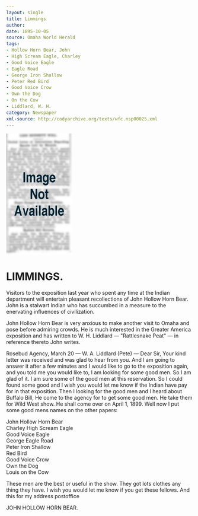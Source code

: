 ```yaml
---
layout: single
title: Limmings
author: 
date: 1895-10-05
source: Omaha World Herald
tags:
- Hollow Horn Bear, John
- High Scream Eagle, Charley
- Good Voice Eagle 
- Eagle Road
- George Iron Shallow
- Peter Red Bird 
- Good Voice Crow 
- Own the Dog
- On the Cow
- Liddlard, W. H.
category: Newspaper
xml-source: http://codyarchive.org/texts/wfc.nsp00025.xml
---
```


![Image not available](/figures/default_document.png "Image not available")

# LIMMINGS.

Visitors to the exposition last year who spent any time at the Indian department will entertain pleasant recollections of John Hollow Horn Bear. John is a stalwart Indian who has succumbed in a measure to the enervating influences of civilization.

John Hollow Horn Bear is very anxious to make another visit to Omaha and pose before admiring crowds. He is much interested in the Greater America exposition and has written to W. H. Liddlard — "Rattlesnake Peat" — in reference thereto John writes.

Rosebud Agency, March 20 — W. A. Liddlard (Pete) — Dear Sir, Your kind letter was received and was glad to hear from you. And I am going to answer it after a few minutes and I would like to go to the exposition again, and you told me you would like to, I am looking for some good men. So I am glad of it. I am sure some of the good men at this reservation. So I could found some good and I wish you would let me know if the Indian have pay for in that exposition. Then I looking for the good men and I heard about Buffalo Bill, He come to the agency for to get some good men. He take them for Wild West show. He shall come over on April 1, 1899. Well now I put some good mens names on the other papers:

John Hollow Horn Bear  
Charley High Scream Eagle  
Good Voice Eagle  
George Eagle Road  
Peter Iron Shallow  
Red Bird  
Good Voice Crow  
Own the Dog  
Louis on the Cow

These men are the best or useful in the show. They got lots clothes any thing they have. I wish you would let me know if you get these fellows. And this for my address postoffice

JOHN HOLLOW HORN BEAR.